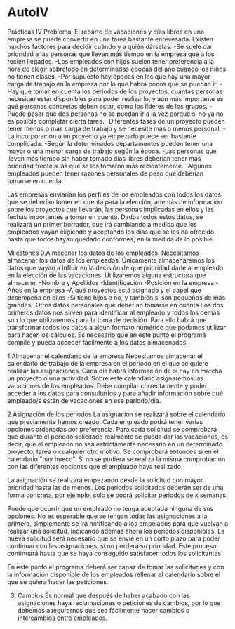 # AutoIV
Prácticas IV
Problema:
El reparto de vacaciones y días libres en una empresa se puede convertir en una tarea bastante enrevesada. Existen muchos factores para decidir cuándo y a quién dárselas:
-Se suele dar prioridad a las personas que llevan más tiempo en la empresa que a los recien llegados.
-Los empleados con hijos suelen tener preferencia a la hora de elegir sobretodo en determinadas épocas del año cuando los niños no tienen clases.
-Por supuesto hay épocas en las que hay una mayor carga de trabajo en la empresa por lo que habrá pocos que se puedan ir.
-Hay que tomar en cuenta los periodos de los proyectos, cuántas personas necesitan estar disponibles para poder realizarlo, y aún más importante es qué personas concretas deben estar, como los líderes de los grupos.
-Puede pasar que dos personas no se puedan ir a la vez porque si no ya no es posible completar cierta tarea.
-Diferentes fases de un proyecto pueden tener menos o más carga de trabajo y se necesite más o menos personal.
-La incorporación a un proyecto ya empezado puede ser bastante complicada.
-Según la determinados departamentos pueden tener una mayor o una menor carga de trabajo según la época.
-Las personas que lleven más tiempo sin haber tomado días libres deberían tener más prioridad frente a las que se los tomaron más recientemente.
-Algunos empleados pueden tener razones personales de peso que deberían tomarse en cuenta.

Las empresas enviarían los perfiles de los empleados con todos los datos que se deberían tomer en cuenta para la elección, además de información sobre los proyectos que llevarán, las personas implicadas en ellos y las fechas importantes a tomar en cuenta. Dados todos estos datos, se realizará un primer borrador, que irá cambiando a medida que los empleados vayan eligiendo y aceptando los días que se les ha ofrecido hasta que todos hayan quedado conformes, en la medida de lo posible.

Milestones
0.Almacenar los datos de los empleados.
Necesitamos almacenar los datos de los empleados. Únicamente almacenaremos los datos que vayan a influir en la decisión de que prioridad darle al empleado en la elección de las vacaciones.
Utilizaremos alguna estructura que almacene:
-Nombre y Apellidos
-Identificación
-Posición en la empresa
-Años en la empresa
-A qué proyectos está asignado y el papel que desempeña en ellos
-Si tiene hijos o no, y también si son pequeños de más grandes
-Otros datos personales que deberían tomarse en cuenta
Los dos primeros datos nos sirven para identificar al empleado y todos los demás son lo que utilizaremos para la toma de decisión. Para ello habrá que transformar todos los datos a algún formato numérico que podamos utilizar para hacer los cálculos.
Es necesario que en este punto el programa compile y pueda acceder fácilmente a los datos almacenados.

1.Almacenar el calendario de la empresa
Necesitamos almacenar el calendario de trabajo de la empresa en el periodo en el que se quiere realizar las asignaciones. Cada día habrá información de si hay en marcha un proyecto o una actividad. Sobre este calendario asignaremos las vacaciones de los empleados.
Debe compilar correctamente y poder acceder a los datos para consultarlos y para añadir información sobre qué empleado/s están de vacaciones en ese periodo/día.
  
2.Asignación de los periodos
La asignación se realizará sobre el calendario que previamente hemos creado. Cada empleado podrá tener varias opciones ordenadas por preferencia. Para cada solicitud se comprobará que durante el periodo solicitado realmente se pueda dar las vacaciones, es decir, que el empleado no sea estrictamente necesario en un determinado proyecto, tarea o cualquier otro motivo. Se comprobará entonces si en el calendario "hay hueco". Si no se pudiera se realiza la misma comprobación con las diferentes opciones que el empleado haya realizado.

La asignación se realizará empezando desde la solicitud con mayor prioridad hasta las de menos.
Los periodos solicitados deberán ser de una forma concreta, por ejemplo, solo se podrá solicitar periodos de x semanas.

Puede que ocurrir que un empleado no tenga aceptada ninguna de sus opciones. No es esperable que se tengan todas las asignaciones a la primera, simplemente se irá notificando a los empelados para que vuelvan a realizar una solicitud, indicando además ahora los periodos disponibles. La nueva solicitud será necesario que se envíe en un corto plazo para poder continuar con las asignaciones, si no perderá su prioridad. Este proceso continuará hasta que se haya conseguido satisfacer todos los solicitantes.

En este punto el programa deberá ser capaz de tomar las solicitudes y con la información disponible de los empleados rellenar el calendario sobre el que se quiera hacer las peticiones.

3. Cambios
Es normal que después de haber acabado con las asignaciones haya reclamaciones o peticiones de cambios, por lo que debemos asegurarnos que sea fácilmente hacer cambios o intercambios entre empleados.
